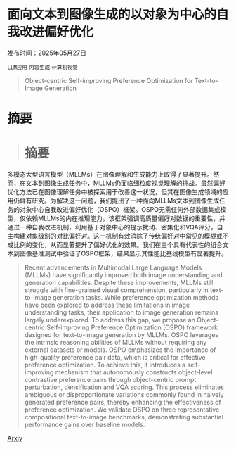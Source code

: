 # 面向文本到图像生成的以对象为中心的自我改进偏好优化

发布时间：2025年05月27日

`LLM应用` `内容生成` `计算机视觉`

> Object-centric Self-improving Preference Optimization for Text-to-Image Generation

# 摘要

> # 摘要
多模态大型语言模型（MLLMs）在图像理解和生成能力上取得了显著提升。然而，在文本到图像生成任务中，MLLMs仍面临细粒度视觉理解的挑战。虽然偏好优化方法已在图像理解任务中被探索用于改善这一状况，但其在图像生成领域的应用仍鲜有研究。为解决这一问题，我们提出了一种面向MLLMs文本到图像生成任务的对象中心自我改进偏好优化（OSPO）框架。OSPO无需任何外部数据集或模型，仅依赖MLLMs的内在推理能力。该框架强调高质量偏好对数据的重要性，并通过一种自我改进机制，利用基于对象中心的提示扰动、密集化和VQA评分，自主构建对象级别的对比偏好对。这一机制有效消除了传统偏好对中常见的模糊或不成比例的变化，从而显著提升了偏好优化的效果。我们在三个具有代表性的组合文本到图像基准测试中验证了OSPO框架，结果显示其性能比基线模型有显著提升。

> Recent advancements in Multimodal Large Language Models (MLLMs) have significantly improved both image understanding and generation capabilities. Despite these improvements, MLLMs still struggle with fine-grained visual comprehension, particularly in text-to-image generation tasks. While preference optimization methods have been explored to address these limitations in image understanding tasks, their application to image generation remains largely underexplored. To address this gap, we propose an Object-centric Self-improving Preference Optimization (OSPO) framework designed for text-to-image generation by MLLMs. OSPO leverages the intrinsic reasoning abilities of MLLMs without requiring any external datasets or models. OSPO emphasizes the importance of high-quality preference pair data, which is critical for effective preference optimization. To achieve this, it introduces a self-improving mechanism that autonomously constructs object-level contrastive preference pairs through object-centric prompt perturbation, densification and VQA scoring. This process eliminates ambiguous or disproportionate variations commonly found in naively generated preference pairs, thereby enhancing the effectiveness of preference optimization. We validate OSPO on three representative compositional text-to-image benchmarks, demonstrating substantial performance gains over baseline models.

[Arxiv](https://arxiv.org/abs/2506.02015)